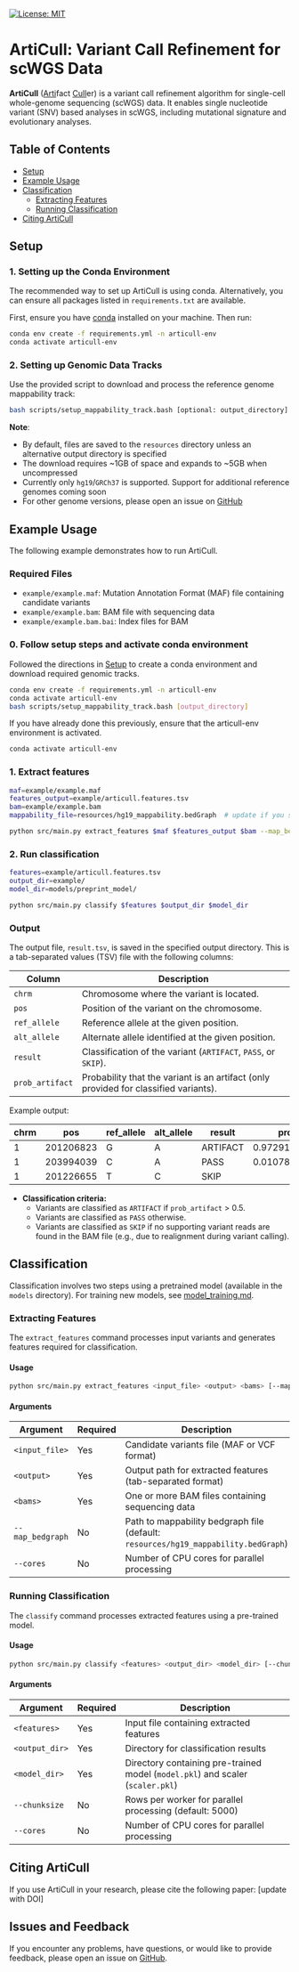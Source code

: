  [![License: MIT](https://img.shields.io/badge/License-MIT-yellow.svg)](https://opensource.org/licenses/MIT)

# ArtiCull: Variant Call Refinement for scWGS Data

**ArtiCull** (<ins>Arti</ins>fact <ins>Cull</ins>er) is a variant call refinement algorithm for single-cell whole-genome sequencing (scWGS) data. It enables single nucleotide variant (SNV) based analyses in scWGS, including mutational signature and evolutionary analyses.

## Table of Contents

- [Setup](#setup)
- [Example Usage](#example-usage)
- [Classification](#classification)
  - [Extracting Features](#extracting-features)
  - [Running Classification](#running-classification)
- [Citing ArtiCull](#citing-articull)

## Setup

### 1. Setting up the Conda Environment

The recommended way to set up ArtiCull is using conda. Alternatively, you can ensure all packages listed in `requirements.txt` are available.

First, ensure you have [conda](https://docs.conda.io/en/latest/) installed on your machine. Then run:

```bash
conda env create -f requirements.yml -n articull-env
conda activate articull-env
```

### 2. Setting up Genomic Data Tracks

Use the provided script to download and process the reference genome mappability track:

```bash
bash scripts/setup_mappability_track.bash [optional: output_directory]
```

**Note**: 
- By default, files are saved to the `resources` directory unless an alternative output directory is specified
- The download requires ~1GB of space and expands to ~5GB when uncompressed
- Currently only `hg19`/`GRCh37` is supported. Support for additional reference genomes coming soon
- For other genome versions, please open an issue on [GitHub](https://github.com/shahcompbio/ArtiCull/issues)

## Example Usage

The following example demonstrates how to run ArtiCull. 

### Required Files

- `example/example.maf`: Mutation Annotation Format (MAF) file containing candidate variants
- `example/example.bam`: BAM file with sequencing data
- `example/example.bam.bai`: Index files for BAM

### 0. Follow setup steps and activate conda environment

Followed the directions in [Setup](#setup) to create a conda environment and download required genomic tracks. 

```bash
conda env create -f requirements.yml -n articull-env
conda activate articull-env
bash scripts/setup_mappability_track.bash [output_directory]
```

If you have already done this previously, ensure that the articull-env environment is activated. 

```bash
conda activate articull-env
```

### 1. Extract features

```bash
maf=example/example.maf
features_output=example/articull.features.tsv
bam=example/example.bam
mappability_file=resources/hg19_mappability.bedGraph  # update if you saved to a different location during setup

python src/main.py extract_features $maf $features_output $bam --map_bedgraph $mappability_file --cores 8 
```

### 2. Run classification

```bash
features=example/articull.features.tsv
output_dir=example/
model_dir=models/preprint_model/

python src/main.py classify $features $output_dir $model_dir
```

### Output

The output file, `result.tsv`, is saved in the specified output directory. This is a tab-separated values (TSV) file with the following columns:

| **Column**       | **Description**                                                                      |
|-----------------|------------------------------------------------------------------------------------|
| `chrm`          | Chromosome where the variant is located.                                           |
| `pos`           | Position of the variant on the chromosome.                                         |
| `ref_allele`    | Reference allele at the given position.                                            |
| `alt_allele`    | Alternate allele identified at the given position.                                 |
| `result`        | Classification of the variant (`ARTIFACT`, `PASS`, or `SKIP`).                    |
| `prob_artifact` | Probability that the variant is an artifact (only provided for classified variants). |

Example output:

| **chrm** | **pos**       | **ref_allele** | **alt_allele** | **result** | **prob_artifact**          |
|----------|---------------|----------------|----------------|------------|----------------------------|
| 1        | 201206823     | G              | A              | ARTIFACT   | 0.9729175263160109         |
| 1        | 203994039     | C              | A              | PASS       | 0.01078797299659806        |
| 1        | 201226655     | T              | C              | SKIP       |                            |

- **Classification criteria:**
  - Variants are classified as `ARTIFACT` if `prob_artifact` > 0.5.
  - Variants are classified as `PASS` otherwise.
  - Variants are classified as `SKIP` if no supporting variant reads are found in the BAM file (e.g., due to realignment during variant calling).

## Classification

Classification involves two steps using a pretrained model (available in the `models` directory). For training new models, see [model_training.md](doc/model_training.md).

### Extracting Features

The `extract_features` command processes input variants and generates features required for classification.

#### Usage

```bash
python src/main.py extract_features <input_file> <output> <bams> [--map_bedgraph <bedgraph>] [--cores <ncores>]
```

#### Arguments

| Argument | Required | Description |
|----------|----------|-------------|
| `<input_file>` | Yes | Candidate variants file (MAF or VCF format) |
| `<output>` | Yes | Output path for extracted features (tab-separated format) |
| `<bams>` | Yes | One or more BAM files containing sequencing data |
| `--map_bedgraph` | No | Path to mappability bedgraph file (default: `resources/hg19_mappability.bedGraph`) |
| `--cores` | No | Number of CPU cores for parallel processing |

### Running Classification

The `classify` command processes extracted features using a pre-trained model.

#### Usage

```bash
python src/main.py classify <features> <output_dir> <model_dir> [--chunksize <n>] [--cores <ncores>]
```

#### Arguments

| Argument | Required | Description |
|----------|----------|-------------|
| `<features>` | Yes | Input file containing extracted features |
| `<output_dir>` | Yes | Directory for classification results |
| `<model_dir>` | Yes | Directory containing pre-trained model (`model.pkl`) and scaler (`scaler.pkl`) |
| `--chunksize` | No | Rows per worker for parallel processing (default: 5000) |
| `--cores` | No | Number of CPU cores for parallel processing |

## Citing ArtiCull

If you use ArtiCull in your research, please cite the following paper: [update with DOI]

## Issues and Feedback

If you encounter any problems, have questions, or would like to provide feedback, please open an issue on [GitHub](https://github.com/shahcompbio/ArtiCull/issues).
